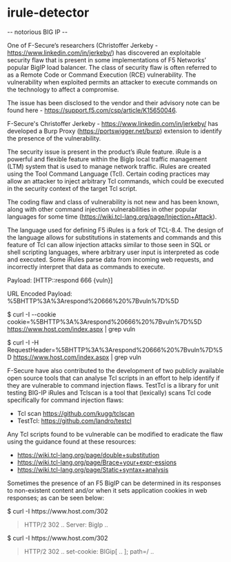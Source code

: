 # irule-detector

-- notorious BIG IP --

One of F-Secure’s researchers (Christoffer Jerkeby - https://www.linkedin.com/in/jerkeby/) has discovered an exploitable security flaw that is present in some implementations of F5 Networks’ popular BigIP load balancer. The class of security flaw is often referred to as a Remote Code or Command Execution (RCE) vulnerability. The vulnerability when exploited permits an attacker to execute commands on the technology to affect a compromise.

The issue has been disclosed to the vendor and their advisory note can be found here - https://support.f5.com/csp/article/K15650046.

F-Secure's Christoffer Jerkeby - https://www.linkedin.com/in/jerkeby/ has developed a Burp Proxy (https://portswigger.net/burp) extension to identify the presence of the vulnerability.

The security issue is present in the product’s iRule feature. iRule is a powerful and flexible feature within the BigIp local traffic management (LTM) system that is used to manage network traffic. iRules are created using the Tool Command Language (Tcl). Certain coding practices may allow an attacker to inject arbitrary Tcl commands, which could be executed in the security context of the target Tcl script.

The coding flaw and class of vulnerability is not new and has been known, along with other command injection vulnerabilities in other popular languages for some time (https://wiki.tcl-lang.org/page/Injection+Attack). 

The language used for defining F5 iRules is a fork of TCL-8.4. The design of the language allows for substitutions in statements and commands and this feature of Tcl can allow injection attacks similar to those seen in SQL or shell scripting languages, where arbitrary user input is interpreted as code and executed. Some iRules parse data from incoming web requests, and incorrectly interpret that data as commands to execute.

<example>
Payload: [HTTP::respond 666 {vuln}]

URL Encoded Payload: %5BHTTP%3A%3Arespond%20666%20%7Bvuln%7D%5D

$ curl -I --cookie cookie=%5BHTTP%3A%3Arespond%20666%20%7Bvuln%7D%5D https://www.host.com/index.aspx | grep vuln

$ curl -I -H RequestHeader=%5BHTTP%3A%3Arespond%20666%20%7Bvuln%7D%5D https://www.host.com/index.aspx | grep vuln
</example>

F-Secure have also contributed to the development of two publicly available open source tools that can analyse Tcl scripts in an effort to help identify if they are vulnerable to command injection flaws. TestTcl is a library for unit testing BIG-IP iRules and Tclscan is a tool that (lexically) scans Tcl code specifically for command injection flaws:

- Tcl scan https://github.com/kugg/tclscan
- TestTcl: https://github.com/landro/testcl

Any Tcl scripts found to be vulnerable can be modified to eradicate the flaw using the guidance found at these resources:

- https://wiki.tcl-lang.org/page/double+substitution
- https://wiki.tcl-lang.org/page/Brace+your+expr-essions
- https://wiki.tcl-lang.org/page/Static+syntax+analysis

Sometimes the presence of an F5 BigIP can be determined in its responses to non-existent content and/or when it sets application cookies in web responses; as can be seen below:

<example>
$ curl -I https://www.host.com/302

>HTTP/2 302
..
>Server: BigIp
..
</example>

<example>
$ curl -I https://www.host.com/302

>HTTP/2 302
..
>set-cookie: BIGip[ .. ]; path=/
..
</example>
